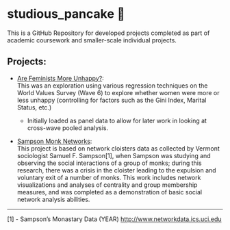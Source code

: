 # studious_pancake 🥞
This is a GitHub Repository for developed projects completed as part of academic coursework and smaller-scale individual projects. 

## Projects: 
- [Are Feminists More Unhappy?](https://github.com/connixu/studious_pancake/tree/main/Feminist_Happiness):  
  This was an exploration using various regression techniques on the World Values Survey (Wave 6) to explore whether women were more or less unhappy (controlling for factors such as the Gini Index, Marital Status, etc.)  
  - Initially loaded as panel data to allow for later work in looking at cross-wave pooled analysis. 

- [Sampson Monk Networks](https://github.com/connixu/studious_pancake/blob/main/Sampson_Monk_Networks/Sampson_Monk_Networks.md):  
  This project is based on network cloisters data as collected by Vermont sociologist Samuel F. Sampson[1], when Sampson was studying and observing the social interactions of a group of monks; during this research, there was a crisis in the cloister leading to the expulsion and voluntary exit of a number of monks. This work includes network visualizations and analyses of centrality and group membership measures, and was completed as a demonstration of basic social network analysis abilities. 
  
---
[1] - Sampson’s Monastary Data (YEAR) http://www.networkdata.ics.uci.edu
